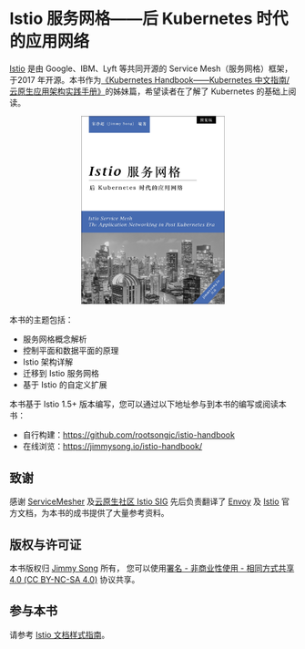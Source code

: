 # Istio 服务网格——后 Kubernetes 时代的应用网络

[Istio](https://istio.io) 是由 Google、IBM、Lyft 等共同开源的 Service Mesh（服务网格）框架，于2017 年开源。本书作为[《Kubernetes Handbook——Kubernetes 中文指南/云原生应用架构实践手册》](https://github.com/rootsongjc/kubernetes-handbook)的姊妹篇，希望读者在了解了 Kubernetes 的基础上阅读。

<p align="center">
  <a href="https://jimmysong.io/istio-handbook">
    <img src="cover.jpg" width="50%" height="50%" alt="Istio Handbook - Istio 服务网格进阶实战 by 宋净超（Jimmy Song）">
  </a>
</p>


本书的主题包括：

- 服务网格概念解析
- 控制平面和数据平面的原理
- Istio 架构详解
- 迁移到 Istio 服务网格
- 基于 Istio 的自定义扩展

本书基于 Istio 1.5+ 版本编写，您可以通过以下地址参与到本书的编写或阅读本书：

- 自行构建：<https://github.com/rootsongjc/istio-handbook>
- 在线浏览：<https://jimmysong.io/istio-handbook/>

## 致谢

感谢 [ServiceMesher](https://www.servicemesher.com) 及[云原生社区 Istio SIG](https://i.cloudnative.to/istio/) 先后负责翻译了 [Envoy](https://cloudnative.to/envoy/) 及 [Istio](https://istio.io/latest/zh/) 官方文档，为本书的成书提供了大量参考资料。

## 版权与许可证

本书版权归 [Jimmy Song](https://jimmysong.io) 所有， 您可以使用[署名 - 非商业性使用 - 相同方式共享 4.0 (CC BY-NC-SA 4.0)](https://creativecommons.org/licenses/by-nc-sa/4.0/deed.zh)  协议共享。

## 参与本书

请参考 [Istio 文档样式指南](https://istio.io/latest/about/contribute/style-guide/)。

